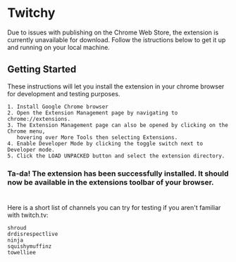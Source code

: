 # Twitchy

Due to issues with publishing on the Chrome Web Store, the extension is currently unavailable for download. Follow the istructions below to get it up and running on your local machine.

## Getting Started

These instructions will let you install the extension in your chrome browser for development and testing purposes.
```
1. Install Google Chrome browser
2. Open the Extension Management page by navigating to chrome://extensions.
3. The Extension Management page can also be opened by clicking on the Chrome menu,
   hovering over More Tools then selecting Extensions.
4. Enable Developer Mode by clicking the toggle switch next to Developer mode.
5. Click the LOAD UNPACKED button and select the extension directory.
```
### Ta-da! The extension has been successfully installed. It should now be available in the extensions toolbar of your browser.

#
Here is a short list of channels you can try for testing if you aren't familiar with twitch.tv:
```
shroud
drdisrespectlive
ninja
squishymuffinz
towelliee
```